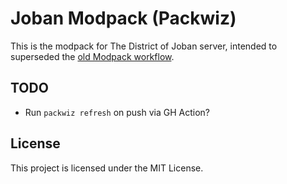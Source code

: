 # Joban Modpack (Packwiz)
This is the modpack for The District of Joban server, intended to superseded the [old Modpack workflow](https://github.com/DistrictOfJoban/Modpack).  

## TODO
- Run `packwiz refresh` on push via GH Action?

## License
This project is licensed under the MIT License.
